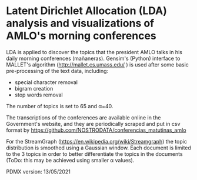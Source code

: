 # Latent Dirichlet Allocation (LDA) analysis and visualizations of AMLO's morning conferences

LDA is applied to discover the topics that the president AMLO talks in his daily morning conferences (mañaneras). Gensim's (Python) interface to MALLET's 
algorithm (http://mallet.cs.umass.edu/ ) is used after some basic pre-processing of the text data, including:
- special character removal
- bigram creation
- stop words removal

The number of topics is set to 65 and α=40.

The transcriptions of the conferences are available online in the Government's website, and they are periodically 
scraped and put in csv format by https://github.com/NOSTRODATA/conferencias_matutinas_amlo

For the StreamGraph (https://en.wikipedia.org/wiki/Streamgraph) the topic distribution is smoothed using a Gaussian window.
Each document is limited to the 3 topics in order to better differentiate the topics in the documents (ToDo: this may be achieved using smaller α values).

PDMX version: 13/05/2021 
